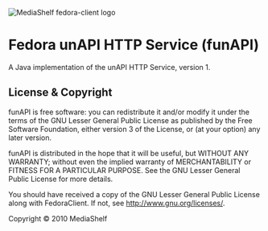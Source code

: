 ![MediaShelf fedora-client logo](http://mediashelf.github.com/fedora-client/images/fedora-client.png)

Fedora unAPI HTTP Service (funAPI)
==================================

A Java implementation of the unAPI HTTP Service, version 1.
        

License & Copyright
-------------------

funAPI is free software: you can redistribute it and/or modify
it under the terms of the GNU Lesser General Public License as published by
the Free Software Foundation, either version 3 of the License, or
(at your option) any later version.

funAPI is distributed in the hope that it will be useful,
but WITHOUT ANY WARRANTY; without even the implied warranty of
MERCHANTABILITY or FITNESS FOR A PARTICULAR PURPOSE.  See the
GNU Lesser General Public License for more details.

You should have received a copy of the GNU Lesser General Public License
along with FedoraClient.  If not, see <http://www.gnu.org/licenses/>.

Copyright &copy; 2010 MediaShelf
